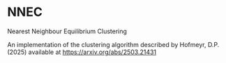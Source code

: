 # NNEC
Nearest Neighbour Equilibrium Clustering

An implementation of the clustering algorithm described by Hofmeyr, D.P. (2025) available at https://arxiv.org/abs/2503.21431
